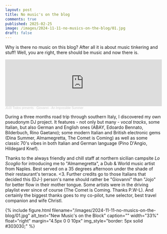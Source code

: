 ```yaml
---
layout: post
title: No music's on the blog
comments: true
published: 2025-02-25
image: /images/2024-11-11-no-musics-on-the-blog/01.jpg
draft: false
---
```


Why is there no music on this blog? After all it is about music tinkering and stuff! Well, you are right, there should be music and now there is.

<iframe width="100%" height="150" scrolling="no" frameborder="no" allow="autoplay" src="https://w.soundcloud.com/player/?url=https%3A//api.soundcloud.com/tracks/1970014867&color=%236c747e&auto_play=false&hide_related=false&show_comments=true&show_user=true&show_reposts=false&show_teaser=true&visual=true"></iframe><div style="font-size: 10px; color: #cccccc;line-break: anywhere;word-break: normal;overflow: hidden;white-space: nowrap;text-overflow: ellipsis; font-family: Interstate,Lucida Grande,Lucida Sans Unicode,Lucida Sans,Garuda,Verdana,Tahoma,sans-serif;font-weight: 100;"><a href="https://soundcloud.com/jojotodos" title="J0J0 Todos presents" target="_blank" style="color: #cccccc; text-decoration: none;">J0J0 Todos presents</a> · <a href="https://soundcloud.com/jojotodos/giovanni-an-impossible-summer-2024-11" title="Giovanni - An Impossible Summer" target="_blank" style="color: #cccccc; text-decoration: none;">Giovanni - An Impossible Summer</a></div>


During a three months road trip through southern Italy, I discovered my own pseudonym DJ project. It features - not only but many - _vocal tracks_, some Italian, but also German and English ones (ABAY, Edoardo Bennato, Bilderbuch, Rino Gaetano); some modern Italian and British electronic gems (Dina Summer, Almamegretta, The Comet is Coming) as well as some classic 70's vibes in both Italian and German language (Pino D'Angio, Hildegard Knef).

Thanks to the always friendly and chill staff at northern sicilian campsite _Lo Scoglio_ for introducing me to "Almamegretta", a Dub &amp; World music artist from Naples. Best served on a 35 degrees afternoon under the shade of their restaurant's terrace. <3. Further credits go to those Italians that decided this (DJ-) person's name should rather be "Giovanni" than "Jojo" for better flow in their mother tongue. Some artists were in the driving playlist ever since of course (The Comet is Coming. Thanks P.W-L). And certainly the biggest thanks goes to my co-pilot, tune selector, best travel companion and wife Christl.

{% include figure.html filename="/images/2024-11-11-no-musics-on-the-blog/01.jpg" alt_text="New Music's on the Block" caption="" width="33%" float="right" margin="4.5px 0 0 10px" img_style="border: 5px solid #303030;" %}